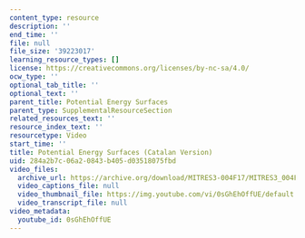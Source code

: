 ```yaml
---
content_type: resource
description: ''
end_time: ''
file: null
file_size: '39223017'
learning_resource_types: []
license: https://creativecommons.org/licenses/by-nc-sa/4.0/
ocw_type: ''
optional_tab_title: ''
optional_text: ''
parent_title: Potential Energy Surfaces
parent_type: SupplementalResourceSection
related_resources_text: ''
resource_index_text: ''
resourcetype: Video
start_time: ''
title: Potential Energy Surfaces (Catalan Version)
uid: 284a2b7c-06a2-0843-b405-d03518075fbd
video_files:
  archive_url: https://archive.org/download/MITRES3-004F17/MITRES3_004F17_2017EPFL_moral_ca_300k.mp4
  video_captions_file: null
  video_thumbnail_file: https://img.youtube.com/vi/0sGhEhOffUE/default.jpg
  video_transcript_file: null
video_metadata:
  youtube_id: 0sGhEhOffUE
---
```

